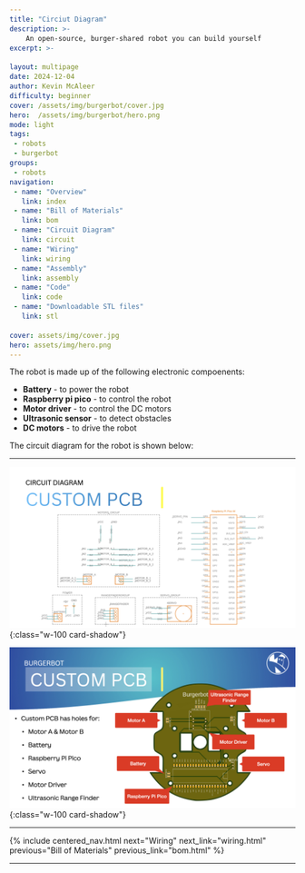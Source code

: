 ```yaml
---
title: "Circiut Diagram"
description: >-
    An open-source, burger-shared robot you can build yourself
excerpt: >-
    
layout: multipage
date: 2024-12-04
author: Kevin McAleer
difficulty: beginner
cover: /assets/img/burgerbot/cover.jpg
hero:  /assets/img/burgerbot/hero.png
mode: light
tags:
 - robots
 - burgerbot
groups:
 - robots
navigation:
 - name: "Overview"
   link: index
 - name: "Bill of Materials"
   link: bom
 - name: "Circuit Diagram"
   link: circuit
 - name: "Wiring"
   link: wiring
 - name: "Assembly"
   link: assembly
 - name: "Code"
   link: code
 - name: "Downloadable STL files"
   link: stl
   
cover: assets/img/cover.jpg
hero: assets/img/hero.png
---
```


The robot is made up of the following electronic compoenents:

- **Battery** - to power the robot
- **Raspberry pi pico** - to control the robot
- **Motor driver** - to control the DC motors
- **Ultrasonic sensor** - to detect obstacles
- **DC motors** - to drive the robot

The circuit diagram for the robot is shown below:

---
  
![Circuit Diagram](assets/img/custom01.jpg){:class="w-100 card-shadow"}

![Circuit Diagram](assets/img/custom02.jpg){:class="w-100 card-shadow"}

---

{% include centered_nav.html next="Wiring" next_link="wiring.html" previous="Bill of Materials" previous_link="bom.html" %}

---
